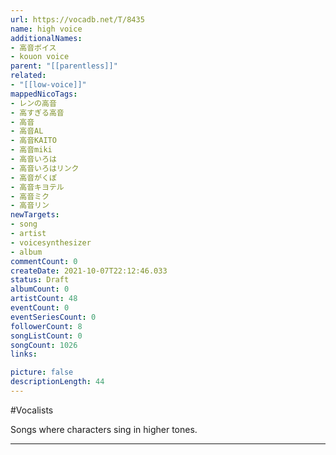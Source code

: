 ```yaml
---
url: https://vocadb.net/T/8435
name: high voice
additionalNames: 
- 高音ボイス
- kouon voice
parent: "[[parentless]]"
related:
- "[[low-voice]]"
mappedNicoTags:
- レンの高音
- 高すぎる高音
- 高音
- 高音AL
- 高音KAITO
- 高音miki
- 高音いろは
- 高音いろはリンク
- 高音がくぽ
- 高音キヨテル
- 高音ミク
- 高音リン
newTargets:
- song
- artist
- voicesynthesizer
- album
commentCount: 0
createDate: 2021-10-07T22:12:46.033
status: Draft
albumCount: 0
artistCount: 48
eventCount: 0
eventSeriesCount: 0
followerCount: 8
songListCount: 0
songCount: 1026
links: 

picture: false
descriptionLength: 44
---
```


#Vocalists

Songs where characters sing in higher tones.

---

